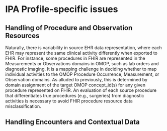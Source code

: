 # IPA Profile-specific issues
## Handling of Procedure and Observation Resources
Naturally, there is variability in source EHR data representation, where each EHR may represent the same clinical activity differently when exported to FHIR. For instance, some procedures in FHIR are represented in the Measurements or Observations domains in OMOP, such as lab orders and diagnostic imaging. It is a mapping challenge in deciding whether to map individual activities to the OMOP Procedure Occurrence, Measurement, or Observation domains. As alluded to previously, this is determined by domain assignment of the target OMOP concept_id(s) for any given procedure represented on FHIR.  An evaluation of each source procedure that differentiates true procedures (e.g., surgeries) from diagnostic activities is necessary to avoid FHIR procedure resource data misclassification.

## Handling Encounters and Contextual Data
